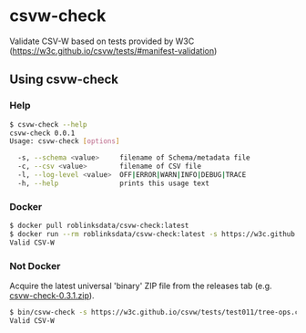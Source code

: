 # csvw-check

Validate CSV-W based on tests provided by W3C (https://w3c.github.io/csvw/tests/#manifest-validation)

## Using csvw-check

### Help

```bash
$ csvw-check --help
csvw-check 0.0.1
Usage: csvw-check [options]

  -s, --schema <value>     filename of Schema/metadata file
  -c, --csv <value>        filename of CSV file
  -l, --log-level <value>  OFF|ERROR|WARN|INFO|DEBUG|TRACE
  -h, --help               prints this usage text
```

### Docker

```bash
$ docker pull roblinksdata/csvw-check:latest
$ docker run --rm roblinksdata/csvw-check:latest -s https://w3c.github.io/csvw/tests/test011/tree-ops.csv-metadata.json
Valid CSV-W
```

### Not Docker

Acquire the latest universal 'binary' ZIP file from the releases tab (e.g. [csvw-check-0.3.1.zip](https://github.com/roblinksdata/csvw-check/releases/download/v0.3.1/csvw-check-universal.zip)).

```bash
$ bin/csvw-check -s https://w3c.github.io/csvw/tests/test011/tree-ops.csv-metadata.json
Valid CSV-W
```
